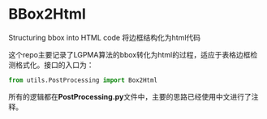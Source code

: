 # BBox2Html
Structuring bbox into HTML code 将边框结构化为html代码

这个repo主要记录了LGPMA算法的bbox转化为html的过程，适应于表格边框检测格式化。接口的入口为：

```python
from utils.PostProcessing import Box2Html
```

所有的逻辑都在**PostProcessing.py**文件中，主要的思路已经使用中文进行了注释。

